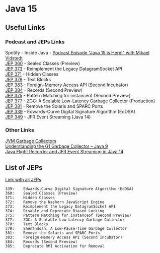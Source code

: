 # Java 15

## Useful Links

### Podcast and JEPs Links

Spotify - Inside Java - [Podcast Episode "Java 15 is Here!" with Mikael Vidstedt](https://open.spotify.com/episode/10SYJ0sOwTctJOS74hqjEm)  
[JEP 360](https://openjdk.org/jeps/360) - Sealed Classes (Preview)  
[JEP 373](https://openjdk.org/jeps/373) - Reimplement the Legacy DatagramSocket API  
[JEP 371](https://openjdk.org/jeps/371) - Hidden Classes  
[JEP 378](https://openjdk.org/jeps/378) - Text Blocks  
[JEP 383](https://openjdk.org/jeps/383) - Foreign-Memory Access API (Second Incubator)  
[JEP 384](https://openjdk.org/jeps/384) - Records (Second Preview)  
[JEP 375](https://openjdk.org/jeps/375) - Pattern Matching for instanceof (Second Preview)  
[JEP 377](https://openjdk.org/jeps/377) - ZGC: A Scalable Low-Latency Garbage Collector (Production)  
[JEP 381](https://openjdk.org/jeps/381) - Remove the Solaris and SPARC Ports  
[JEP 339](https://openjdk.org/jeps/339) - Edwards-Curve Digital Signature Algorithm (EdDSA)  
[JEP 349](https://openjdk.org/jeps/349) - JFR Event Streaming (Java 14)  

### Other Links

[JVM Garbage Collectors](https://www.baeldung.com/jvm-garbage-collectors)  
[Understanding the G1 Garbage Collector – Java 9](https://www.dynatrace.com/news/blog/understanding-g1-garbage-collector-java-9/)  
[Java Flight Recorder and JFR Event Streaming in Java 14](https://blogs.oracle.com/javamagazine/post/java-flight-recorder-and-jfr-event-streaming-in-java-14)  

## List of JEPs

[Link with all JEPs](https://openjdk.org/projects/jdk/15/)  

```
339:	Edwards-Curve Digital Signature Algorithm (EdDSA)
360:	Sealed Classes (Preview)
371:	Hidden Classes
372:	Remove the Nashorn JavaScript Engine
373:	Reimplement the Legacy DatagramSocket API
374:	Disable and Deprecate Biased Locking
375:	Pattern Matching for instanceof (Second Preview)
377:	ZGC: A Scalable Low-Latency Garbage Collector
378:	Text Blocks
379:	Shenandoah: A Low-Pause-Time Garbage Collector
381:	Remove the Solaris and SPARC Ports
383:	Foreign-Memory Access API (Second Incubator)
384:	Records (Second Preview)
385:	Deprecate RMI Activation for Removal
```
